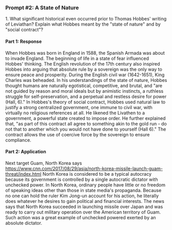 ### Prompt #2: A State of Nature
1\. What significant historical even occurred prior to Thomas Hobbes' writing of Leviathan? Explain what Hobbes meant by the "state of nature" and by "social contract"?

#### Part 1: Response
When Hobbes was born in England in 1588, the Spanish Armada was about to invade England. The beginning of life in a state of fear influenced Hobbes' thinking. The English revolution of the 17th century also inspired Hobbes into arguing that absolute rule by a sovereign was the only way to ensure peace and prosperity. During the English civil war (1642-1651), King Charles was beheaded.
In his understandings of the state of nature, Hobbes thought humans are naturally egotistical, competitive, and brutal, and "are not guided by reason and moral ideals but by animistic instincts, a ruthless struggle for self-preservation, and a perpetual and restless desire for power (Hall, 6)."
In Hobbes's theory of social contract, Hobbes used natural law to justify a strong centralized government, one immune to civil war, with virtually no religious references at all. He likened the Livathen to a government, a powerful state created to impose order. He further explained that, "as part of this contract all agree to something akin to the gold run - do not that to another which you would not have done to yourself (Hall 6)."  The contract allows the use of coercive force by the sovereign to ensure compliance.

#### Part 2: Application
Next target Guam, North Korea says
https://www.cnn.com/2017/08/29/asia/north-korea-missile-launch-guam-threat/index.html
North Korea is considered to be a typical autocracy because its government is controlled by a single autocratic dictator with unchecked power. In North Korea, ordinary people have little or no freedom of speaking ideas other than those in state media's propaganda. Because no one can hold the ruler Kim Jong-un account for his action, he literally does whatever he desires to gain political and financial interests.  The news says that North Korea succeeded in launching missile over Japan and was ready to carry out military operation over the American territory of Guam. Such action was a great example of unchecked powered exerted by an absolute dictator.
